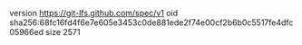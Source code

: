 version https://git-lfs.github.com/spec/v1
oid sha256:68fc16fd4f6e7e605e3453c0de881ede2f74e00cf2b6b0c5517fe4dfc05966ed
size 2571
